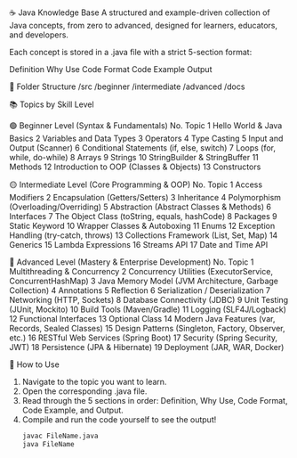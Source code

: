 ☕ Java Knowledge Base
A structured and example-driven collection of Java concepts, from zero to advanced, designed for learners, educators, and developers.

Each concept is stored in a .java file with a strict 5-section format:

Definition
Why Use
Code Format
Code Example
Output

📁 Folder Structure
/src
/beginner
/intermediate
/advanced
/docs

📚 Topics by Skill Level

🟢 Beginner Level (Syntax & Fundamentals)
No.	Topic
1	Hello World & Java Basics
2	Variables and Data Types
3	Operators
4	Type Casting
5	Input and Output (Scanner)
6	Conditional Statements (if, else, switch)
7	Loops (for, while, do-while)
8	Arrays
9	Strings
10	StringBuilder & StringBuffer
11	Methods
12	Introduction to OOP (Classes & Objects)
13	Constructors

🟡 Intermediate Level (Core Programming & OOP)
No.	Topic
1	Access Modifiers
2	Encapsulation (Getters/Setters)
3	Inheritance
4	Polymorphism (Overloading/Overriding)
5	Abstraction (Abstract Classes & Methods)
6	Interfaces
7	The Object Class (toString, equals, hashCode)
8	Packages
9	Static Keyword
10	Wrapper Classes & Autoboxing
11	Enums
12	Exception Handling (try-catch, throws)
13	Collections Framework (List, Set, Map)
14	Generics
15	Lambda Expressions
16	Streams API
17	Date and Time API

🔴 Advanced Level (Mastery & Enterprise Development)
No.	Topic
1	Multithreading & Concurrency
2	Concurrency Utilities (ExecutorService, ConcurrentHashMap)
3	Java Memory Model (JVM Architecture, Garbage Collection)
4	Annotations
5	Reflection
6	Serialization / Deserialization
7	Networking (HTTP, Sockets)
8	Database Connectivity (JDBC)
9	Unit Testing (JUnit, Mockito)
10	Build Tools (Maven/Gradle)
11	Logging (SLF4J/Logback)
12	Functional Interfaces
13	Optional Class
14	Modern Java Features (var, Records, Sealed Classes)
15	Design Patterns (Singleton, Factory, Observer, etc.)
16	RESTful Web Services (Spring Boot)
17	Security (Spring Security, JWT)
18	Persistence (JPA & Hibernate)
19	Deployment (JAR, WAR, Docker)

🚀 How to Use
1. Navigate to the topic you want to learn.
2. Open the corresponding .java file.
3. Read through the 5 sections in order: Definition, Why Use, Code Format, Code Example, and Output.
4. Compile and run the code yourself to see the output!
   ```bash
   javac FileName.java
   java FileName
